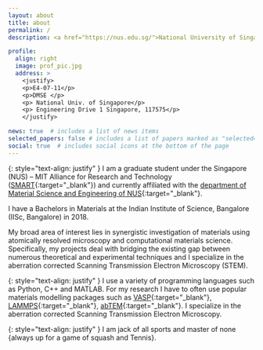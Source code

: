 ```yaml
---
layout: about
title: about
permalink: /
description: <a href="https://nus.edu.sg/">National University of Singapore</a>, <a href="https://smart.mit.edu/"> Singapore-MIT Alliance for Research and Technology</a>.

profile:
  align: right
  image: prof_pic.jpg
  address: >
    <justify>
    <p>E4-07-11</p>
    <p>DMSE </p>
    <p> National Univ. of Singapore</p>
    <p> Engineering Drive 1 Singapore, 117575</p>
    </justify>

news: true  # includes a list of news items
selected_papers: false # includes a list of papers marked as "selected={true}"
social: true  # includes social icons at the bottom of the page
---
```


{: style="text-align: justify" }
I am a graduate student under the Singapore (NUS) – MIT Alliance for Research and Technology ([SMART](https://smart.mit.edu/){:target="\_blank"}) and currently affiliated with the [department of Material Science and Engineering of NUS](https://www.eng.nus.edu.sg/mse/){:target="\_blank"}. 

I have a Bachelors in Materials at the Indian Institute of Science, Bangalore (IISc, Bangalore) in 2018.

My broad area of interest lies in synergistic investigation of materials using atomically resolved microscopy and computational materials science. Specifically, my projects deal with bridging the existing gap between numerous theoretical and experimental techniques and I specialize in the aberration corrected Scanning Transmission Electron Microscopy (STEM).

{: style="text-align: justify" }
I use a variety of programming languages such as Python, C++ and MATLAB. For my research I have to often use popular materials modelling packages such as [VASP](https://smart.mit.edu/){:target="\_blank"}, [LAMMPS](https://smart.mit.edu/){:target="\_blank"}, [abTEM](https://smart.mit.edu/){:target="\_blank"}. I specialize in the aberration corrected Scanning Transmission Electron Microscopy.

{: style="text-align: justify" }
I am jack of all sports and master of none {always up for a game of squash and Tennis}. 